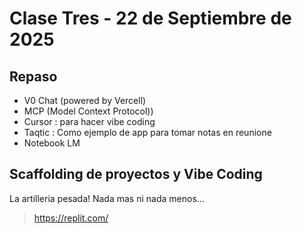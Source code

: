 # Clase Tres - 22 de Septiembre de 2025

## Repaso

* V0 Chat (powered by Vercell)
* MCP (Model Context Protocol))
* Cursor : para hacer vibe coding
* Taqtic : Como ejemplo de app para tomar notas en reunione
* Notebook LM

## Scaffolding de proyectos y Vibe Coding

La artilleria pesada!
Nada mas ni nada menos...
> https://replit.com/



